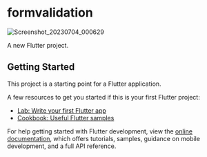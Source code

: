 # formvalidation
![Screenshot_20230704_000629](https://github.com/BIPLOB-SHIL/Ostad_Flutter_Batch_03-My_Practice/assets/112534902/8d676e2f-cbc3-4a5d-a1b2-9e0ddb27db03)

A new Flutter project.

## Getting Started

This project is a starting point for a Flutter application.

A few resources to get you started if this is your first Flutter project:

- [Lab: Write your first Flutter app](https://docs.flutter.dev/get-started/codelab)
- [Cookbook: Useful Flutter samples](https://docs.flutter.dev/cookbook)

For help getting started with Flutter development, view the
[online documentation](https://docs.flutter.dev/), which offers tutorials,
samples, guidance on mobile development, and a full API reference.
